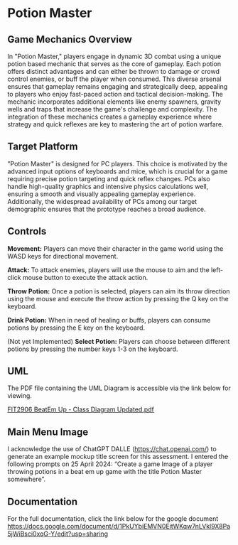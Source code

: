 # Potion Master

## Game Mechanics Overview
In "Potion Master," players engage in dynamic 3D combat using a unique potion based mechanic that serves as the core of gameplay. Each potion offers distinct advantages and can either be thrown to damage or crowd control enemies, or buff the player when consumed. This diverse arsenal ensures that gameplay remains engaging and strategically deep, appealing to players who enjoy fast-paced action and tactical decision-making. The mechanic incorporates additional elements like enemy spawners, gravity wells and traps that increase the game's challenge and complexity. The integration of these mechanics creates a gameplay experience where strategy and quick reflexes are key to mastering the art of potion warfare.

## Target Platform
"Potion Master" is designed for PC players. This choice is motivated by the advanced input options of keyboards and mice, which is crucial for a game requiring precise potion targeting and quick reflex changes. PCs also handle high-quality graphics and intensive physics calculations well, ensuring a smooth and visually appealing gameplay experience. Additionally, the widespread availability of PCs among our target demographic ensures that the prototype reaches a broad audience.

## Controls

**Movement:** Players can move their character in the game world using the WASD keys for directional movement.

**Attack:** To attack enemies, players will use the mouse to aim and the left-click mouse button to execute
the attack action.

**Throw Potion:** Once a potion is selected, players can aim its throw direction using the mouse and execute the throw
action by pressing the Q key on the keyboard.

**Drink Potion:** When in need of healing or buffs, players can consume potions by pressing the E key on the keyboard.

(Not yet Implemented)
**Select Potion:** Players can choose between different potions by pressing the number keys 1-3 on the keyboard.

## UML

The PDF file containing the UML Diagram is accessible via the link below for viewing.

[FIT2906 BeatEm Up - Class Diagram Updated.pdf
](https://drive.google.com/file/d/1DPYvwg8heWV-V1dAjvnO1nEO8vavNdPj/view?usp=drive_link)

## Main Menu Image
I acknowledge the use of ChatGPT DALLE (https://chat.openai.com/) to generate an example mockup title screen for this
assessment. I entered the following prompts on 25 April 2024: “Create a game Image of a player throwing potions in a
beat em up game with the title Potion Master somewhere”. 

## Documentation
For the full documentation, click the link below for the google document
https://docs.google.com/document/d/1PkUYbiEMVN0EitWKqw7nLVkl9X8Pa5jWiBsci0xqG-Y/edit?usp=sharing 

